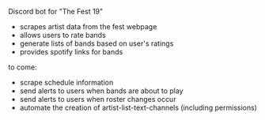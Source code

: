 Discord bot for "The Fest 19"

* scrapes artist data from the fest webpage
* allows users to rate bands
* generate lists of bands based on user's ratings
* provides spotify links for bands

to come:
* scrape schedule information
* send alerts to users when bands are about to play
* send alerts to users when roster changes occur
* automate the creation of artist-list-text-channels (including permissions)